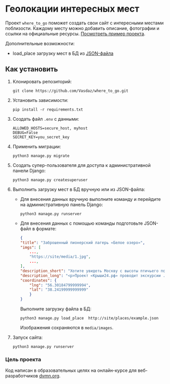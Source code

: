 # Геолокации интересных мест
 
Проект `where_to_go` поможет создать свои сайт с интересными местами поблизости.
Каждому месту можно добавить описание, фотографии и ссылки на официальные ресурсы.
[Посмотреть пример проекта](http://vasadaz.pythonanywhere.com).

Дополнительные возможности:
- load_place загрузку мест в БД  из [JSON-файла](https://github.com/devmanorg/where-to-go-places/tree/master/places)

## Как установить

1. Клонировать репозиторий:

    ```shell
    git clone https://github.com/Vasdaz/where_to_go.git
    ```

2. Установить зависимости:

    ```shell
    pip install -r requirements.txt
    ```

3. Создать файл `.env` с данными:

    ```dotenv
    ALLOWED_HOSTS=secure_host, myhost
    DEBUG=False
    SECRET_KEY=you_secret_key
    ```

4. Применить миграции:

    ```shell
    python3 manage.py migrate
    ```

5. Создать супер-пользователя для доступа к административной панели Django:

    ```shell
    python3 manage.py createsuperuser
    ```

6. Выполнить загрузку мест в БД вручную или из JSON-файла:
   - Для внесения данных вручную выполните команду и перейдите на административную панель Django: 
       ```shell
       python3 manage.py runserver
       ```
   - Для внесения данных с помощью команды подготовьте JSON-файл в формате:
       ```json
       {
       "title": "Заброшенный пионерский лагерь «Белое озеро»",
       "imgs": [
           ...,
           "https://site/media/1.jpg",
           ...,
       ],
       "description_short": "Хотите увидеть Москву с высоты птичьего полёта?",
       "description_long": "<p>Проект «Крыши24.рф» проводит экскурсии ...</p>",
       "coordinates": {
           "lng": "56.30184799999994",
           "lat": "38.24199999999999"
           }
       }
       ```
       Выполните загрузку файла в БД:
       ```shell 
       python3 manage.py load_place  http://site/places/example.json
       ```
       Изображения сохраняются в `media/images`.
   
   
7. Запуск сайта:
    
    ```shell
    python3 manage.py runserver
    ```
   
### Цель проекта

Код написан в образовательных целях на онлайн-курсе для веб-разработчиков [dvmn.org](https://dvmn.org/).